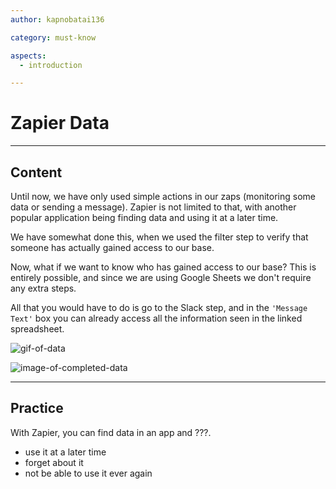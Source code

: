 ```yaml
---
author: kapnobatai136

category: must-know

aspects:
  - introduction

---
```


# Zapier Data

---
## Content

Until now, we have only used simple actions in our zaps (monitoring some data or sending a message). Zapier is not limited to that, with another popular application being finding data and using it at a later time.

We have somewhat done this, when we used the filter step to verify that someone has actually gained access to our base.

Now, what if we want to know who has gained access to our base? This is entirely possible, and since we are using Google Sheets we don't require any extra steps.

All that you would have to do is go to the Slack step, and in the `'Message Text'` box you can already access all the information seen in the linked spreadsheet.

![gif-of-data](#)

![image-of-completed-data](https://img.enkipro.com/936b5a4e98e90a855f51334425e4fd5f.png)


---
## Practice

With Zapier, you can find data in an app and ???.

* use it at a later time
* forget about it
* not be able to use it ever again